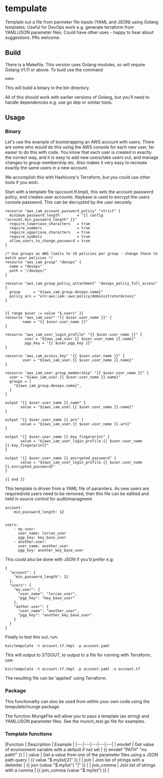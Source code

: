 # tempulate

Template out a file from parmeter file inputs (YAML and JSON) using Golang templates. Useful for DevOps work e.g. generate terraform from YAML/JSON parameter files. Could have other uses - happy to hear about suggestions. PRs welcome.

## Build

There is a Makefile. This version uses Golang modules, so will require Golang V1.11 or above. To buld use the command

````make````

This will build a binary in the bin directory.

All of this should work with earlier versions of Golang, but you'll need to handle dependencies e.g. use go dep or similar tools.

## Usage

### Binary

Let's use the example of bootstrapping an AWS account with users. There are some who would do this using the AWS console for each new user, far easier to do this with code. You know that each user is created in exactly the correct way, and it is easy to add new users/take users out, and manage changes to group membership etc. Also makes it very easy to recreate exactly the same users in a new account.

We accomplish this with Hashicorp's Terraform, but you could use other tools if you wish.

Start with a template file (account.tf.tmpl), this sets the account password policy, and creates user accounts. Keybase is used to encrypt the users console password. This can be decrypted by the user securely.


```
resource "aws_iam_account_password_policy" "strict" {
  minimum_password_length        = "{{ config "account.min_password_length" }}"
  require_lowercase_characters   = true
  require_numbers                = true
  require_uppercase_characters   = true
  require_symbols                = true
  allow_users_to_change_password = true
}

/* Use groups as AWS limits to 10 policies per group - change these to match your policies */
resource "aws_iam_group" "devops" {
  name = "devops"
  path = "/devops/"
}

resource "aws_iam_group_policy_attachment" "devops_policy_full_access" {
  group      = "${aws_iam_group.devops.name}"
  policy_arn = "arn:aws:iam::aws:policy/AdministratorAccess"
}


{{ range $user := value "$.users" }}
resource "aws_iam_user" "{{ $user.user_name }}" {
        name = "{{ $user.user_name }}"
}

resource "aws_iam_user_login_profile" "{{ $user.user_name }}" {
         user = "${aws_iam_user.{{ $user.user_name }}.name}"
         pgp_key = "{{ $user.pgp_key }}"
}

resource "aws_iam_access_key" "{{ $user.user_name }}" {
        user = "${aws_iam_user.{{ $user.user_name }}.name}"
}

resource "aws_iam_user_group_membership" "{{ $user.user_name }}" {
  user = "${aws_iam_user.{{ $user.user_name }}.name}"
  groups = [
    "${aws_iam_group.devops.name}",
  ]
}

output "{{ $user.user_name }}_name" {
       value = "${aws_iam_user.{{ $user.user_name }}.name}"
}

output "{{ $user.user_name }}_arn" {
       value = "${aws_iam_user.{{ $user.user_name }}.arn}"
}

output "{{ $user.user_name }}_key_fingerprint" {
       value = "${aws_iam_user_login_profile.{{ $user.user_name }}.key_fingerprint}"
}

output "{{ $user.user_name }}_encrypted_password" {
       value = "${aws_iam_user_login_profile.{{ $user.user_name }}.encrypted_password}"
}

{{ end }}

```

This template is driven from a YAML file of paramters. As new users are required/old users need to be removed, then this file can be editied and held in source control for audit/managment.

```
account:
    min_password_length: 12


users:
    - my.user:
      user_name: lorcan_user
      pgp_key: key_base_user
    - another.user:
      user_name: another_user
      pgp_key: another_key_base_user
````

This could also be done with JSON if you'd prefer e.g:

```
{
  "account": {
    "min_password_length": 12
  },
  "users": {
    "my.user": {
      "user_name": "lorcan_user",
      "pgp_key": "key_base_user"
    },
    "aother.user": {
      "user_name": "another_user",
      "pgp_key": "another_key_base_user"
    }
  }
}
```

Finally to test this out, run:

```
bin/tempulate -t account.tf.tmpl -p account.yaml
```

This will output to STDOUT, to output to a file for running with Terraform, use:

```
bin/tempulate -t account.tf.tmpl -p account.yaml -o account.tf
```

The resulting file can be 'applied' using Terraform.

### Package

This functionality can also be used from within your own code using the tempulate/munge package.

The function MungeFile will allow you to pass a template (as string) and YAML/JSON parameter files. See the munch_test.go file for examples.

### Template functions

|Function   | Description  | Example  |
|---|---|---|---|---|
| envdef  | Get value of environment variable with a default if not set | {{ envdef "PATH" "no path!" }}  |
| value  | Get a value from one of the parameter files using a JSON path query  | {{ value "$.mylist[2]" }} |
| join  | Join list of strings with a delimiter  | {{ join (value "$.mylist") "|" }} |
| join_comma | Join list of strings with a comma | {{ join_comma (value "$.mylist") }} |
